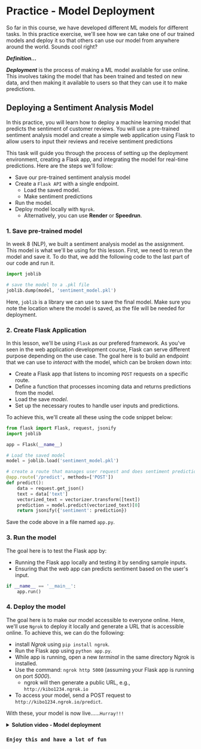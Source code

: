 # Practice - Model Deployment
So far in this course, we have developed different ML models for different tasks. In this practice exercise, we'll see how we can take one of our trained models and deploy it so that others can use our model from anywhere around the world. Sounds cool right?


<aside>

**_Definition..._**

**_Deployment_** is the process of making a ML model available for use online. This involves taking the model that has been trained and tested on new data, and then making it available to users so that they can use it to make predictions.
</aside>

## Deploying a Sentiment Analysis Model
In this practice, you will learn how to deploy a machine learning model that predicts the sentiment of customer reviews. You will use a pre-trained sentiment analysis model and create a simple web application using Flask to allow users to input their reviews and receive sentiment predictions

This task will guide you through the process of setting up the deployment environment, creating a Flask app, and integrating the model for real-time predictions. Here are the steps we'll follow:

- Save our pre-trained sentiment analysis model
- Create a `Flask API` with a single endpoint.
    - Load the saved model.
    - Make sentiment predictions
- Run the model.
- Deploy model locally with `Ngrok`.
    - Alternatively, you can use **Render** or **Speedrun**.

### 1. Save pre-trained model
In week 8 (NLP), we built a sentiment analysis model as the assignment. This model is what we'll be using for this lesson. First, we need to rerun the model and save it. To do that, we add the following code to the last part of our code and run it.

```python
import joblib

# save the model to a .pkl file
joblib.dump(model, 'sentiment_model.pkl')
```

Here, `joblib` is a library we can use to save the final model. Make sure you note the location where the model is saved, as the file will be needed for deployment.

### 2. Create Flask Application
In this lesson, we'll be using `Flask` as our prefered framework. As you've seen in the web application development course, Flask can serve different purpose depending on the use case. The goal here is to build an endpoint that we can use to _interact_ with the model, which can be broken down into:

- Create a Flask app that listens to incoming `POST` requests on a specific route.
- Define a function that processes incoming data and returns predictions from the model.
- Load the save _model_.
- Set up the necessary routes to handle user inputs and predictions.

To achieve this, we'll create all these using the code snippet below:

```python
from flask import Flask, request, jsonify
import joblib

app = Flask(__name__)

# Load the saved model
model = joblib.load('sentiment_model.pkl')

# create a route that manages user request and does sentiment prediction
@app.route('/predict', methods=['POST'])
def predict():
    data = request.get_json()
    text = data['text']
    vectorized_text = vectorizer.transform([text])
    prediction = model.predict(vectorized_text)[0]
    return jsonify({'sentiment': prediction})
```

Save the code above in a file named `app.py`.

### 3. Run the model
The goal here is to test the Flask app by:
- Running the Flask app locally and testing it by sending sample inputs.
- Ensuring that the web app can predicts sentiment based on the user's input.

```python
if __name__ == '__main__':
    app.run()
```

### 4. Deploy the model
The goal here is to make our model accessible to everyone online. Here, we'll use `Ngrok` to deploy it locally and generate a URL that is accessible online. To achieve this, we can do the following:

- install _Ngrok_ using `pip install ngrok`.
- Run the Flask app using `python app.py`.
- While app is running, open a new _terminal_ in the same directory Ngrok is installed.
- Use the command: `ngrok http 5000` (assuming your Flask app is running on port _5000_).
    - ngrok will then generate a public URL, e.g., `http://kibo1234.ngrok.io`
- To access your model, send a POST request to `http://kibo1234.ngrok.io/predict`.

With these, your model is now live......`Hurray!!!`

<details>
<summary><b> Solution video - Model deployment </b></summary>

<div style="position: relative; padding-bottom: 56.25%; height: 0;"><iframe width="100%" height="415" src="https://www.youtube.com/embed/DPjp9hKq4qn8" title="Computer Vision" frameborder="0" allow="accelerometer; autoplay; clipboard-write; encrypted-media; gyroscope; picture-in-picture" allowfullscreen></iframe></div>
</details>

### `Enjoy this and have a lot of fun`
